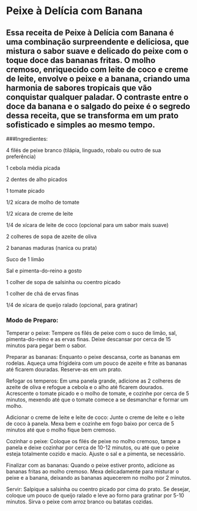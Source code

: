 # Peixe à Delícia com Banana

## Essa receita de Peixe à Delícia com Banana é uma combinação surpreendente e deliciosa, que mistura o sabor suave e delicado do peixe com o toque doce das bananas fritas. O molho cremoso, enriquecido com leite de coco e creme de leite, envolve o peixe e a banana, criando uma harmonia de sabores tropicais que vão conquistar qualquer paladar. O contraste entre o doce da banana e o salgado do peixe é o segredo dessa receita, que se transforma em um prato sofisticado e simples ao mesmo tempo.

###Ingredientes:

4 filés de peixe branco (tilápia, linguado, robalo ou outro de sua preferência)

1 cebola média picada

2 dentes de alho picados

1 tomate picado

1/2 xícara de molho de tomate

1/2 xícara de creme de leite

1/4 de xícara de leite de coco (opcional para um sabor mais suave)

2 colheres de sopa de azeite de oliva

2 bananas maduras (nanica ou prata)

Suco de 1 limão

Sal e pimenta-do-reino a gosto

1 colher de sopa de salsinha ou coentro picado

1 colher de chá de ervas finas

1/4 de xícara de queijo ralado (opcional, para gratinar)

### Modo de Preparo:

Temperar o peixe: Tempere os filés de peixe com o suco de limão, sal, pimenta-do-reino e as ervas finas. Deixe descansar por cerca de 15 minutos para pegar bem o sabor.

Preparar as bananas: Enquanto o peixe descansa, corte as bananas em rodelas. Aqueça uma frigideira com um pouco de azeite e frite as bananas até ficarem douradas. Reserve-as em um prato.

Refogar os temperos: Em uma panela grande, adicione as 2 colheres de azeite de oliva e refogue a cebola e o alho até ficarem dourados. Acrescente o tomate picado e o molho de tomate, e cozinhe por cerca de 5 minutos, mexendo até que o tomate comece a se desmanchar e formar um molho.

Adicionar o creme de leite e leite de coco: Junte o creme de leite e o leite de coco à panela. Mexa bem e cozinhe em fogo baixo por cerca de 5 minutos até que o molho fique bem cremoso.

Cozinhar o peixe: Coloque os filés de peixe no molho cremoso, tampe a panela e deixe cozinhar por cerca de 10-12 minutos, ou até que o peixe esteja totalmente cozido e macio. Ajuste o sal e a pimenta, se necessário.

Finalizar com as bananas: Quando o peixe estiver pronto, adicione as bananas fritas ao molho cremoso. Mexa delicadamente para misturar o peixe e a banana, deixando as bananas aquecerem no molho por 2 minutos.

Servir: Salpique a salsinha ou coentro picado por cima do prato. Se desejar, coloque um pouco de queijo ralado e leve ao forno para gratinar por 5-10 minutos. Sirva o peixe com arroz branco ou batatas cozidas.